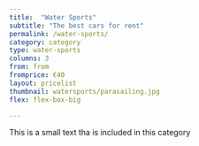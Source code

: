 ```yaml
---
title:  "Water Sports"
subtitle: "The best cars for rent"
permalink: /water-sports/
category: category
type: water-sports
columns: 3
from: from
fromprice: €40
layout: pricelist
thumbnail: watersports/parasailing.jpg
flex: flex-box-big

---
```


This is a small text tha is included in this category
